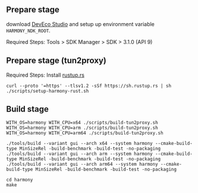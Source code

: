 ## Prepare stage
download [DevEco Studio][deveco-studio] and setup up environment variable `HARMONY_NDK_ROOT`.

Required Steps:
Tools > SDK Manager > SDK > 3.1.0 (API 9)

## Prepare stage (tun2proxy)
Required Steps:
Install [rustup.rs]
```
curl --proto '=https' --tlsv1.2 -sSf https://sh.rustup.rs | sh
./scripts/setup-harmony-rust.sh
```

## Build stage

```
WITH_OS=harmony WITH_CPU=x64 ./scripts/build-tun2proxy.sh
WITH_OS=harmony WITH_CPU=arm ./scripts/build-tun2proxy.sh
WITH_OS=harmony WITH_CPU=arm64 ./scripts/build-tun2proxy.sh
```

```
./tools/build --variant gui --arch x64 --system harmony --cmake-build-type MinSizeRel -build-benchmark -build-test -no-packaging
./tools/build --variant gui --arch arm --system harmony --cmake-build-type MinSizeRel -build-benchmark -build-test -no-packaging
./tools/build --variant gui --arch arm64 --system harmony --cmake-build-type MinSizeRel -build-benchmark -build-test -no-packaging
```

```
cd harmony
make
```

[deveco-studio]: https://developer.harmonyos.com/cn/develop/deveco-studio
[rustup.rs]: https://rustup.rs/
